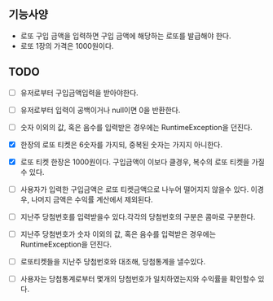 ## 기능사양
* 로또 구입 금액을 입력하면 구입 금액에 해당하는 로또를 발급해야 한다.
* 로또 1장의 가격은 1000원이다.

## TODO
- [ ] 유저로부터 구입금액입력을 받아야한다.
- [ ] 유저로부터 입력이 공백이거나 null이면 0을 반환한다.
- [ ] 숫자 이외의 값, 혹은 음수를 입력받은 경우에는 RuntimeException을 던진다. 
- [x] 한장의 로또 티켓은 6숫자를 가지되, 중복된 숫자는 가지지 아니한다.
- [x] 로또 티켓 한장은 1000원이다. 구입금액이 이보다 클경우, 복수의 로또 티켓을 가질수 있다.
- [ ] 사용자가 입력한 구입금액은 로또 티켓금액으로 나누어 떨어지지 않을수 있다. 이경우, 나머지 금액은 수익률 계산에서 제외된다. 
- [ ] 지난주 당첨번호를 입력받을수 있다.각각의 당첨번호의 구분은 콤마로 구분한다.
- [ ] 지난주 당첨번호가 숫자 이외의 값, 혹은 음수를 입력받은 경우에는 RuntimeException을 던진다.
- [ ] 로또티켓들을 지난주 당첨번호와 대조해, 당첨통계을 낼수있다.
- [ ] 사용자는 당첨통계로부터 몇개의 당첨번호가 일치하였는지와 수익률을 확인할수 있다.  

